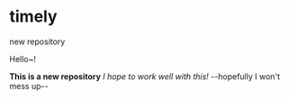 # timely
new repository

Hello~!

**This is a new repository**
*I hope to work well with this!*
--hopefully I won't mess up--
